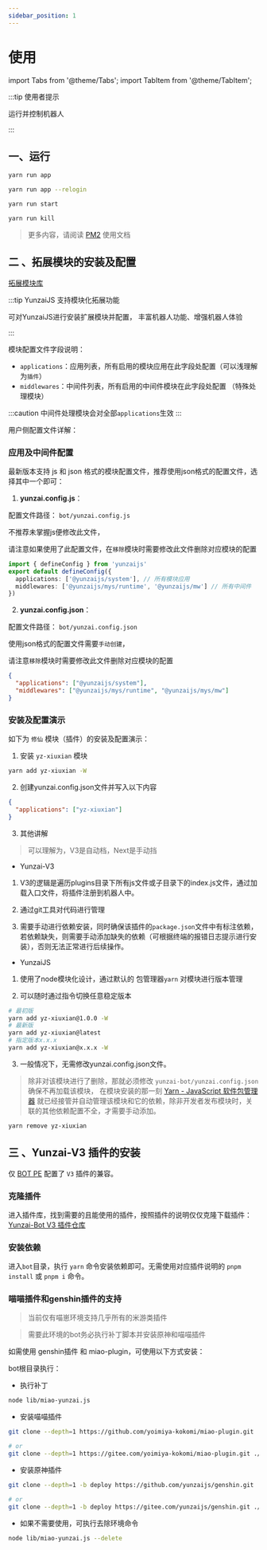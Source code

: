 ```yaml
---
sidebar_position: 1
---
```


# 使用

import Tabs from '@theme/Tabs';
import TabItem from '@theme/TabItem';

:::tip 使用者提示

运行并控制机器人

:::

## 一、运行

```sh title="启动"
yarn run app
```

```sh title="重新登录"
yarn run app --relogin
```

```sh title="进程托管"
yarn run start
```

```sh title="杀死进程"
yarn run kill
```

> 更多内容，请阅读 [PM2](https://pm2.keymetrics.io/) 使用文档

## 二 、拓展模块的安装及配置

[拓展模块库](/docs/docs/category/module-shop)

:::tip YunzaiJS 支持模块化拓展功能

可对YunzaiJS进行安装扩展模块并配置，
丰富机器人功能、增强机器人体验

:::

模块配置文件字段说明：

- `applications`：应用列表，所有启用的模块应用在此字段处配置（可以浅理解为`插件`）
- `middlewares`：中间件列表，所有启用的中间件模块在此字段处配置 （特殊处理模块）

:::caution 中间件处理模块会对全部`applications`生效
:::

用户侧配置文件详解：

### 应用及中间件配置

最新版本支持 js 和 json 格式的模块配置文件，推荐使用json格式的配置文件，选择其中一个即可：

1. **yunzai.config.js**：

配置文件路径： `bot/yunzai.config.js`

不推荐未掌握js便修改此文件，

请注意如果使用了此配置文件，在`移除`模块时需要修改此文件删除对应模块的配置

```ts title="yunzai.config.js"
import { defineConfig } from 'yunzaijs'
export default defineConfig({
  applications: ['@yunzaijs/system'], // 所有模块应用
  middlewares: ['@yunzaijs/mys/runtime', '@yunzaijs/mw'] // 所有中间件
})
```

2. **yunzai.config.json**：

配置文件路径： `bot/yunzai.config.json`

使用json格式的配置文件需要`手动创建`，

请注意`移除`模块时需要修改此文件删除对应模块的配置

```json title="yunzai.config.json"
{
  "applications": ["@yunzaijs/system"],
  "middlewares": ["@yunzaijs/mys/runtime", "@yunzaijs/mys/mw"]
}
```

### 安装及配置演示

如下为 `修仙` 模块（插件）的安装及配置演示：

1. 安装 `yz-xiuxian` 模块

```sh
yarn add yz-xiuxian -W
```

2. 创建yunzai.config.json文件并写入以下内容

```json title="yunzai.config.json"
{
  "applications": ["yz-xiuxian"]
}
```

3. 其他讲解

> 可以理解为，V3是自动档，Next是手动挡

- Yunzai-V3

1. V3的逻辑是遍历plugins目录下所有js文件或子目录下的index.js文件，通过加载入口文件，将插件注册到机器人中。

2. 通过git工具对代码进行管理

3. 需要手动进行依赖安装，同时确保该插件的`package.json`文件中有标注依赖，若依赖缺失，则需要手动添加缺失的依赖（可根据终端的报错日志提示进行安装），否则无法正常进行后续操作。

- YunzaiJS

1. 使用了node模块化设计，通过默认的 包管理器`yarn` 对模块进行版本管理

2. 可以随时通过指令切换任意稳定版本

```sh title="版本切换示例"
# 最初版
yarn add yz-xiuxian@1.0.0 -W
# 最新版
yarn add yz-xiuxian@latest
# 指定版本x.x.x
yarn add yz-xiuxian@x.x.x -W
```

3. 一般情况下，无需修改yunzai.config.json文件。

> 除非对该模块进行了删除，那就必须修改 `yunzai-bot/yunzai.config.json` 确保不再加载该模块，
> 在模块安装的那一刻 [Yarn - JavaScript 软件包管理器](https://www.yarnpkg.cn/) 就已经接管并自动管理该模块和它的依赖，除非开发者发布模块时，关联的其他依赖配置不全，才需要手动添加。

```sh title="删除yu-xiuxian模块示例"
yarn remove yz-xiuxian
```

## 三 、Yunzai-V3 插件的安装

仅 [BOT PE](https://github.com/yunzaijs/yunzai-bot) 配置了 `V3` 插件的兼容。

### 克隆插件

进入插件库，找到需要的且能使用的插件，按照插件的说明仅仅克隆下载插件：[Yunzai-Bot V3 插件仓库](https://github.com/yhArcadia/Yunzai-Bot-plugins-index)

### 安装依赖

进入`bot`目录，执行 `yarn` 命令安装依赖即可。无需使用对应插件说明的 `pnpm install` 或 `pnpm i` 命令。

### 喵喵插件和genshin插件的支持

> 当前仅有喵崽环境支持几乎所有的米游类插件

> 需要此环境的bot务必执行补丁脚本并安装原神和喵喵插件

如需使用 genshin插件 和 miao-plugin，可使用以下方式安装：

bot根目录执行：

- 执行补丁

```sh
node lib/miao-yunzai.js
```

- 安装喵喵插件

```sh
git clone --depth=1 https://github.com/yoimiya-kokomi/miao-plugin.git ./plugins/miao-plugin/
```
```sh
# or
git clone --depth=1 https://gitee.com/yoimiya-kokomi/miao-plugin.git ./plugins/miao-plugin/
```

- 安装原神插件

```sh
git clone --depth=1 -b deploy https://github.com/yunzaijs/genshin.git ./plugins/genshin/
```
```sh
# or
git clone --depth=1 -b deploy https://gitee.com/yunzaijs/genshin.git ./plugins/genshin/
```

- 如果不需要使用，可执行去除环境命令

```sh
node lib/miao-yunzai.js --delete
```
